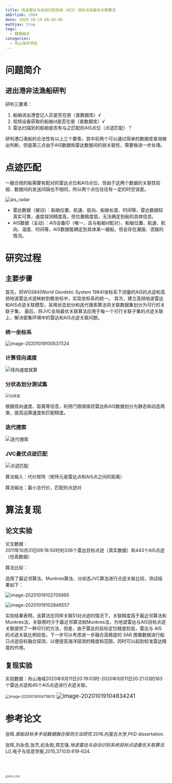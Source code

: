 ```yaml
---
title: 地波雷达与自动识别系统（AIS）目标点迹最优关联算法
abbrlink: 2904
date: 2020-10-19 08:44:09
mathjax: true
tags: 
  - 数据融合
categories:
  - 舟山海洋项目
---
```


# 问题简介

## 进出港非法渔船研判

研判三要素：

1. 船舶进出港登记人员是否在册（查数据库）√
2. 视频设备获取的船舶id是否在册（查数据库）√
3. 
   雷达扫描到的船舶是否有与之匹配的AIS点位（点迹匹配）？

研判港口渔船的合法性有以上三个要素，其中前两个可以通过简单的数据库查询做出判断，但是第三点由于AIS数据和雷达数据间的弱关联性，需要做进一步处理。

<!-- more -->

# 点迹匹配

一艘合规的船需要有配对的雷达点位和AIS点位，但由于这两个数据的关联性较弱、数据间的发送间隔也不相同，所以两个点位往往有一定的时空误差。

![ais_radar](../../../images/地波雷达与自动识别系统（AIS）目标点迹最优关联算法/ais_radar.png)

- 雷达数据（被动）：船舶位置、航速、航向、船舶长度、时间等，雷达数据较真实可靠，速度探测精度高，但位置精度低，无法确定到船的具体信息。
- AIS数据（主动）：AIS设备ID（唯一，且与船舶id配对）、船舶位置、航速、航向、温度、时间等，AIS数据能确定到具体某一艘船，但会存在漏报、谎报的情况。

# 研究过程

## 主要步骤

首先，将WGS84(World Geodetic System 1984)坐标系下测量的AIS的点迹和高频地波雷达点迹映射到极坐标中，实现坐标系的统一。
其次，建立高频地波雷达和AIS点迹关联模型，采用状态划分和迭代搜索算法将关联数据集划分为可行的关联子集。
最后，将JVC全局最优关联算法应用于每一个可行关联子集的点迹关联上，解决密集环境中的雷达和AIS点迹关联问题。

### 统一坐标系

![image-20201019100537524](../../../images/地波雷达与自动识别系统（AIS）目标点迹最优关联算法/image-20201019100537524.png)

### 计算径向速度

![径向速度就算](../../../images/地波雷达与自动识别系统（AIS）目标点迹最优关联算法/径向速度就算.png)

### 分状态划分测试集

<img src="../../../images/地波雷达与自动识别系统（AIS）目标点迹最优关联算法/分状态.png" alt="分状态" style="zoom:80%;" />

根据径向速度、距离等信息，利用门限阈值将雷达和AIS数据划分为静态和动态两类，提高运算速度和匹配精度。

### 迭代搜索

![迭代搜索](../../../images/地波雷达与自动识别系统（AIS）目标点迹最优关联算法/迭代搜索.png)

### JVC最优点迹匹配

![点迹匹配](../../../images/地波雷达与自动识别系统（AIS）目标点迹最优关联算法/点迹匹配.png)

算法输入：代价矩阵（矩阵元是雷达点和AIS点之间的距离）

算法输出：最小总代价，匹配的点迹对

# 算法复现

## 论文实验

论文数据：                                                                                 
2011年10月31日09:18:50时的336个雷达目标点迹（真实数据）和443个AIS点迹（仿真数据）

算法比较：

选用了最近邻算法、Munkres算法、分状态JVC算法进行点迹关联比较，测试结果如下：

![image-20201019102705995](../../../images/地波雷达与自动识别系统（AIS）目标点迹最优关联算法/image-20201019102705995.png)

![image-20201019102846557](../../../images/地波雷达与自动识别系统（AIS）目标点迹最优关联算法/image-20201019102846557.png)

实验结果表明，该算法在同样关联51对点迹的情况下，关联精度高于最近邻算法和Munkres法，关联用时少于最近邻算法和Munkres法，为地波雷达与AIS目标点迹关联提供了一种可行的方法，但是，由于雷达的目标定位精度较低，雷达与 AIS 的点迹关联比例较低，下一步可以考虑进一步融合高精度的 SAR 图像数据进行船只点迹目标融合探测，以便提高海洋探测的精度和范围，同时可以起到校准雷达精度的作用。

## 复现实验

实验数据：舟山海域2020年9月11日20:19:03时-2020年9月11日20:21:03的163个雷达点迹和45个AIS点迹进行点迹关联。

<img src="../../../images/地波雷达与自动识别系统（AIS）目标点迹最优关联算法/image-20201019104718012.png" alt="image-20201019104718012" style="zoom:80%;" />

<img src="../../../images/地波雷达与自动识别系统（AIS）目标点迹最优关联算法/image-20201019104834241.png" alt="image-20201019104834241" style="zoom:124%;" />

# 参考论文

张晖.*舰船目标多手段数据融合探测方法研究*.2016.内蒙古大学,PhD dissertation.

张晖,刘永信,张杰,纪永刚,郑志强.*地波雷达与自动识别系统目标点迹最优关联算法*[J].电子与信息学报,2015,37(03):619-624.

<br>

<br>

<br>

<img src="../../../images/地波雷达与自动识别系统（AIS）目标点迹最优关联算法/HDU_LOGO.png" alt="HDU_LOGO" style="zoom:50%;" />

